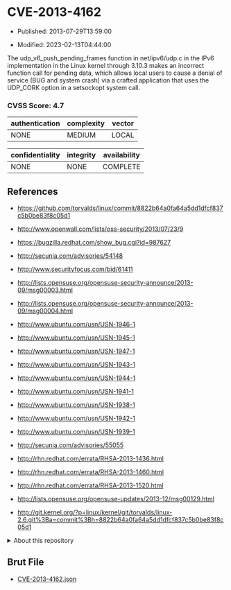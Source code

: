 # CVE-2013-4162

- Published: 2013-07-29T13:59:00

- Modified: 2023-02-13T04:44:00

The udp_v6_push_pending_frames function in net/ipv6/udp.c in the IPv6 implementation in the Linux kernel through 3.10.3 makes an incorrect function call for pending data, which allows local users to cause a denial of service (BUG and system crash) via a crafted application that uses the UDP_CORK option in a setsockopt system call.

### CVSS Score: **4.7**

| authentication | complexity | vector |
| --- | --- | --- |
| NONE | MEDIUM | LOCAL |

| confidentiality | integrity | availability |
| --- | --- | --- |
| NONE | NONE | COMPLETE |

## References

* https://github.com/torvalds/linux/commit/8822b64a0fa64a5dd1dfcf837c5b0be83f8c05d1

* http://www.openwall.com/lists/oss-security/2013/07/23/9

* https://bugzilla.redhat.com/show_bug.cgi?id=987627

* http://secunia.com/advisories/54148

* http://www.securityfocus.com/bid/61411

* http://lists.opensuse.org/opensuse-security-announce/2013-09/msg00003.html

* http://lists.opensuse.org/opensuse-security-announce/2013-09/msg00004.html

* http://www.ubuntu.com/usn/USN-1946-1

* http://www.ubuntu.com/usn/USN-1945-1

* http://www.ubuntu.com/usn/USN-1947-1

* http://www.ubuntu.com/usn/USN-1943-1

* http://www.ubuntu.com/usn/USN-1944-1

* http://www.ubuntu.com/usn/USN-1941-1

* http://www.ubuntu.com/usn/USN-1938-1

* http://www.ubuntu.com/usn/USN-1942-1

* http://www.ubuntu.com/usn/USN-1939-1

* http://secunia.com/advisories/55055

* http://rhn.redhat.com/errata/RHSA-2013-1436.html

* http://rhn.redhat.com/errata/RHSA-2013-1460.html

* http://rhn.redhat.com/errata/RHSA-2013-1520.html

* http://lists.opensuse.org/opensuse-updates/2013-12/msg00129.html

* http://git.kernel.org/?p=linux/kernel/git/torvalds/linux-2.6.git%3Ba=commit%3Bh=8822b64a0fa64a5dd1dfcf837c5b0be83f8c05d1

<details>
<summary>About this repository</summary> 

  This repository is part of the project [Live Hack CVE](https://github.com/Live-Hack-CVE). Main website can be found [www.live-hack.org](https://www.live-hack.org) 
  
  Made by [Sn0wAlice](https://github.com/Sn0wAlice) for the people that care about security and need to have a feed of the latest CVEs. Hope you enjoy it, don't forget to star the repo and follow me on [Twitter](https://twitter.com/Sn0wAlice) and [Github](https://github.com/Sn0wAlice). And that is my [personnal website](https://www.alice-snow.me/)

  - [Home Page](https://github.com/Live-Hack-CVE)
  - [Framework](https://github.com/Live-Hack-CVE/cve-framework)
  - [CVE database](https://github.com/Live-Hack-CVE/full_database)
  - [Changelog](https://github.com/Live-Hack-CVE/Changelog)
</details>

## Brut File

* [CVE-2013-4162.json](https://raw.githubusercontent.com/Live-Hack-CVE/full_database/main/cves/2013/CVE-2013-4162.json)

